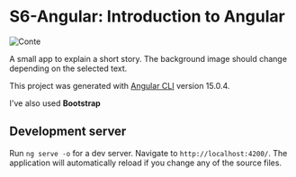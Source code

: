 # S6-Angular: Introduction to Angular

![Conte](src/assets/s6.png "Conte")

A small app to explain a short story. The background image should change depending on the selected text.

This project was generated with [Angular CLI](https://github.com/angular/angular-cli) version 15.0.4.

I've also used **Bootstrap**
## Development server

Run `ng serve -o` for a dev server. Navigate to `http://localhost:4200/`. The application will automatically reload if you change any of the source files.
